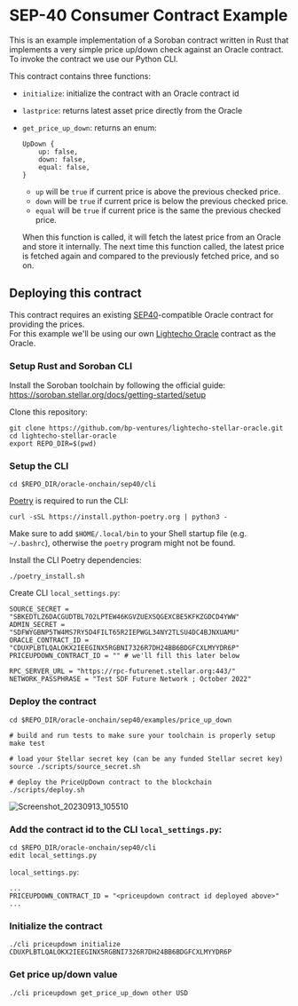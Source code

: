 # SEP-40 Consumer Contract Example

This is an example implementation of a Soroban contract written in Rust that
implements a very simple price up/down check against an Oracle contract.  
To invoke the contract we use our Python CLI.

This contract contains three functions:

- `initialize`: initialize the contract with an Oracle contract id
- `lastprice`: returns latest asset price directly from the Oracle
- `get_price_up_down`: returns an enum:

  ```
  UpDown {
      up: false,
      down: false,
      equal: false,
  }
  ```

  - `up` will be `true` if current price is above the previous checked price.
  - `down` will be `true` if current price is below the previous checked price.
  - `equal` will be `true` if current price is the same the previous checked price.

  When this function is called, it will fetch the latest price from an Oracle
  and store it internally. The next time this function called, the latest price
  is fetched again and compared to the previously fetched price, and so on.

## Deploying this contract

This contract requires an existing [SEP40](https://github.com/stellar/stellar-protocol/blob/master/ecosystem/sep-0040.md)-compatible Oracle contract for providing the prices.  
For this example we'll be using our own [Lightecho Oracle](https://github.com/bp-ventures/lightecho-stellar-oracle/tree/trunk/oracle-onchain/sep40/contract) contract as the Oracle.

### Setup Rust and Soroban CLI

Install the Soroban toolchain by following the official guide:  
https://soroban.stellar.org/docs/getting-started/setup

Clone this repository:

```
git clone https://github.com/bp-ventures/lightecho-stellar-oracle.git
cd lightecho-stellar-oracle
export REPO_DIR=$(pwd)
```

### Setup the CLI

```
cd $REPO_DIR/oracle-onchain/sep40/cli
```

[Poetry](https://python-poetry.org/) is required to run the CLI:

```
curl -sSL https://install.python-poetry.org | python3 -
```

Make sure to add `$HOME/.local/bin` to your Shell startup file (e.g. `~/.bashrc`),
otherwise the `poetry` program might not be found.

Install the CLI Poetry dependencies:

```
./poetry_install.sh
```

Create CLI `local_settings.py`:

```
SOURCE_SECRET = "SBKEDTLZ6DACGUDTBL7O2LPTEW46KGVZUEXSQGEXCBE5KFKZGDCD4YWW"
ADMIN_SECRET = "SDFWYGBNP5TW4MS7RY5D4FILT65R2IEPWGL34NY2TLSU4DC4BJNXUAMU"
ORACLE_CONTRACT_ID = "CDUXPLBTLQALOKX2IEEGINX5RGBNI7326R7DH24BB6BDGFCXLMYYDR6P"
PRICEUPDOWN_CONTRACT_ID = "" # we'll fill this later below

RPC_SERVER_URL = "https://rpc-futurenet.stellar.org:443/"
NETWORK_PASSPHRASE = "Test SDF Future Network ; October 2022"
```

### Deploy the contract

```
cd $REPO_DIR/oracle-onchain/sep40/examples/price_up_down

# build and run tests to make sure your toolchain is properly setup
make test

# load your Stellar secret key (can be any funded Stellar secret key)
source ./scripts/source_secret.sh

# deploy the PriceUpDown contract to the blockchain
./scripts/deploy.sh
```

![Screenshot_20230913_105510](https://github.com/bp-ventures/lightecho-stellar-oracle/assets/26092447/a4156733-cd57-4265-805a-20af12ab38ec)


### Add the contract id to the CLI `local_settings.py`:

```
cd $REPO_DIR/oracle-onchain/sep40/cli
edit local_settings.py
```

`local_settings.py`:

```
...
PRICEUPDOWN_CONTRACT_ID = "<priceupdown contract id deployed above>"
...
```

### Initialize the contract

```
./cli priceupdown initialize CDUXPLBTLQALOKX2IEEGINX5RGBNI7326R7DH24BB6BDGFCXLMYYDR6P
```

### Get price up/down value

```
./cli priceupdown get_price_up_down other USD
```
